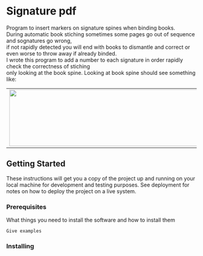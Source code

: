 # Signature pdf
Program to insert markers on signature spines when binding books.  
During automatic book stiching sometimes some pages go out of sequence and sognatures go wrong,  
if not rapidly detected you will end with books to dismantle and correct or even worse to throw away if already binded.  
I wrote this program to add a number to each signature in order rapidly check the correctness of stiching  
only looking at the book spine. Looking at book spine should see something like:     
<table><tr><td>
    <img src="https://github.com/fufububu/Spine-group-markers/blob/master/Sample_book_spine.png"width="1024" height="150">
</td></tr></table>
  
## Getting Started

These instructions will get you a copy of the project up and running on your local machine for development and testing purposes. See deployment for notes on how to deploy the project on a live system.

### Prerequisites

What things you need to install the software and how to install them

```
Give examples
```

### Installing
